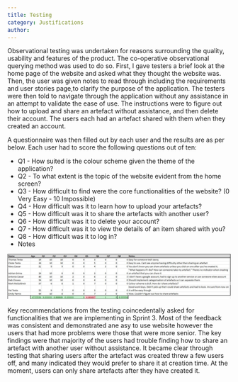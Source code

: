 ```yaml
---
title: Testing
category: Justifications
author:
---
```


Observational testing was undertaken for reasons surrounding the quality, usability and features of the product. The co-operative observational querying method was used to do so. First, I gave testers a brief look at the home page of the website and asked what they thought the website was. Then, the user was given notes to read through including the requirements and user stories page,to clarify the purpose of the application. The testers were then told to navigate through the application without any assistance in an attempt to validate the ease of use. The instructions were to figure out how to upload and share an artefact without assistance, and then delete their account. The users each had an artefact shared with them when they created an account.

A questionnaire was then filled out by each user and the results are as per below. Each user had to score the following questions out of ten:

- Q1 - How suited is the colour scheme given the theme of the application?
- Q2 - To what extent is the topic of the website evident from the home screen?
- Q3 - How difficult to find were the core functionalities of the website? (0 Very Easy - 10 Impossible)
- Q4 - How difficult was it to learn how to upload your artefacts?
- Q5 - How difficult was it to share the artefacts with another user?
- Q6 - How difficult was it to delete your account?
- Q7 - How difficult was it to view the details of an item shared with you?
- Q8 - How difficult was it to log in?
- Notes

![alt text](Tests.jpg "Test Results")

Key recommendations from the testing coincedentally asked for functionalities that we are implementing in Sprint 3. Most of the feedback was consistent and demonstrated ane asy to use website however the users that had more problems were those that were more senior. The key findings were that majority of the users had trouble finding how to share an artefact with another user without assistance. It became clear through testing that sharing users after the artefact was created threw a few users off, and many indicated they would prefer to share it at creation time. At the moment, users can only share artefacts after they have created it. 
